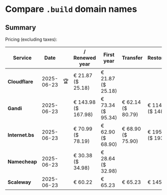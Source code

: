 # Compare `.build` domain names

## Summary

Pricing (excluding taxes):

| Service | Date |  | / Renewed year | First year | Transfer | Restoration |
|--|--|--|--|--|--|--|
| **Cloudflare** | 2025-06-23 | 🏆 | € 21.87<br>($ 25.18) | € 21.87<br>($ 25.18) |  |  |
| **Gandi** | 2025-06-23 |  | € 143.98<br>($ 167.98) | € 73.34<br>($ 95.34) | € 62.14<br>($ 80.79) | € 114.37<br>($ 148.68) |
| **Internet.bs** | 2025-06-23 |  | € 70.99<br>($ 78.19) | € 62.90<br>($ 68.90) | € 68.90<br>($ 75.90) | € 195.79<br>($ 193.29) |
| **Namecheap** | 2025-06-23 |  | € 30.38<br>($ 34.98) | € 28.64<br>($ 32.98) |  |  |
| **Scaleway** | 2025-06-23 |  | € 60.22 | € 65.23 | € 65.23 | € 145.26 |
